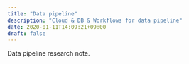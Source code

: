 ```yaml
---
title: "Data pipeline"
description: "Cloud & DB & Workflows for data pipeline"
date: 2020-01-11T14:09:21+09:00
draft: false
---
```


Data pipeline research note.
